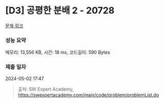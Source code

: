 # [D3] 공평한 분배 2 - 20728 

[문제 링크](https://swexpertacademy.com/main/code/problem/problemDetail.do?contestProbId=AY6cg0MKeVkDFAXt) 

### 성능 요약

메모리: 13,556 KB, 시간: 18 ms, 코드길이: 590 Bytes

### 제출 일자

2024-05-02 17:47



> 출처: SW Expert Academy, https://swexpertacademy.com/main/code/problem/problemList.do